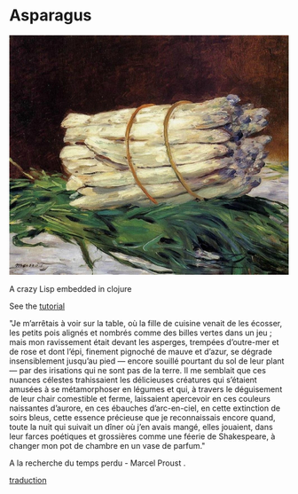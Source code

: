 # Asparagus

![alt text](./asperges-manet.jpg "Logo Title Text 1")

A crazy Lisp embedded in clojure

See the [tutorial](https://gitlab.com/pbaille/asparagus/blob/master/src/asparagus/tutorial.clj)

"Je m’arrêtais à voir sur la table, où la fille de cuisine venait de les écosser, les petits pois alignés et nombrés comme des billes vertes dans un jeu ; mais mon ravissement était devant les asperges, trempées d’outre-mer et de rose et dont l’épi, finement pignoché de mauve et d’azur, se dégrade insensiblement jusqu’au pied — encore souillé pourtant du sol de leur plant — par des irisations qui ne sont pas de la terre. Il me semblait que ces nuances célestes trahissaient les délicieuses créatures qui s’étaient amusées à se métamorphoser en légumes et qui, à travers le déguisement de leur chair comestible et ferme, laissaient apercevoir en ces couleurs naissantes d’aurore, en ces ébauches d’arc-en-ciel, en cette extinction de soirs bleus, cette essence précieuse que je reconnaissais encore quand, toute la nuit qui suivait un dîner où j’en avais mangé, elles jouaient, dans leur farces poétiques et grossières comme une féerie de Shakespeare, à changer mon pot de chambre en un vase de parfum."

A la recherche du temps perdu - Marcel Proust .

[traduction](https://edwarddesautels.com/2010/02/14/craft-note-marcel-prousts-asparagus/)
